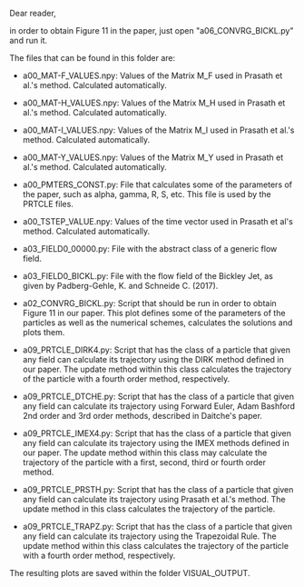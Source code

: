 Dear reader,

in order to obtain Figure 11 in the paper, just open "a06_CONVRG_BICKL.py" and run it.

The files that can be found in this folder are:

- a00_MAT-F_VALUES.npy: Values of the Matrix M_F used in Prasath et al.'s method. Calculated automatically.

- a00_MAT-H_VALUES.npy: Values of the Matrix M_H used in Prasath et al.'s method. Calculated automatically.

- a00_MAT-I_VALUES.npy: Values of the Matrix M_I used in Prasath et al.'s method. Calculated automatically.

- a00_MAT-Y_VALUES.npy: Values of the Matrix M_Y used in Prasath et al.'s method. Calculated automatically.

- a00_PMTERS_CONST.py: File that calculates some of the parameters of the paper, such as alpha, gamma, R, S, etc.
                       This file is used by the PRTCLE files.

- a00_TSTEP_VALUE.npy: Values of the time vector used in Prasath et al's method. Calculated automatically.

- a03_FIELD0_00000.py: File with the abstract class of a generic flow field.

- a03_FIELD0_BICKL.py: File with the flow field of the Bickley Jet, as given by Padberg-Gehle, K. and Schneide C. (2017).
                       
- a02_CONVRG_BICKL.py: Script that should be run in order to obtain Figure 11 in our paper.
		       This plot defines some of the parameters of the particles as well as the numerical schemes, calculates the solutions and plots them.

- a09_PRTCLE_DIRK4.py: Script that has the class of a particle that given any field can calculate its trajectory using the DIRK method defined in our paper. The update method within this class calculates the trajectory of the particle with a fourth order method, respectively.

- a09_PRTCLE_DTCHE.py: Script that has the class of a particle that given any field can calculate its trajectory using Forward Euler, Adam Bashford 2nd order and 3rd order methods, described in Daitche's paper.

- a09_PRTCLE_IMEX4.py: Script that has the class of a particle that given any field can calculate its trajectory using the IMEX methods defined in our paper. The update method within this class may calculate the trajectory of the particle with a first, second, third or fourth order method.

- a09_PRTCLE_PRSTH.py: Script that has the class of a particle that given any field can calculate its trajectory using Prasath et al.'s method. The update method in this class calculates the trajectory of the particle.

- a09_PRTCLE_TRAPZ.py: Script that has the class of a particle that given any field can calculate its trajectory using the Trapezoidal Rule. The update method within this class calculates the trajectory of the particle with a fourth order method, respectively.

The resulting plots are saved within the folder VISUAL_OUTPUT.
